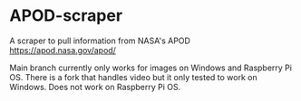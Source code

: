 # APOD-scraper
A scraper to pull information from NASA's APOD https://apod.nasa.gov/apod/

Main branch currently only works for images on Windows and Raspberry Pi OS. There is a fork that handles video but it only tested to work on Windows. Does not work on Raspberry Pi OS.
